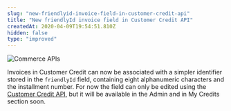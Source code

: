 ```yaml
---
slug: "new-friendlyid-invoice-field-in-customer-credit-api"
title: "New friendlyId invoice field in Customer Credit API"
createdAt: 2020-04-09T19:54:51.810Z
hidden: false
type: "improved"
---
```


![Commerce APIs](https://cdn.jsdelivr.net/gh/vtexdocs/dev-portal-content@main/images/new-friendlyid-invoice-field-in-customer-credit-api-0.png)

Invoices in Customer Credit can now be associated with a simpler identifier stored in the `friendlyId` field, containing eight alphanumeric characters and the installment number. For now the field can only be edited using the [Customer Credit API](https://developers.vtex.com/reference/customer-credit-api-overview), but it will be available in the Admin and in My Credits section soon.